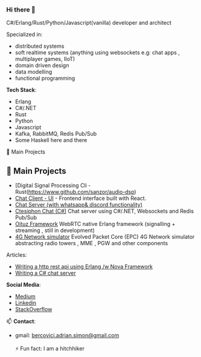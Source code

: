 ### Hi there 👋
C#/Erlang/Rust/Python/Javascript(vanilla) developer and architect

Specialized in:
- distributed systems
- soft realtime systems (anything using websockets e.g: chat apps , multiplayer games, IIoT)
- domain driven design
- data modelling
- functional programming

**Tech Stack**:
  - Erlang
  - C#/.NET
  - Rust
  - Python
  - Javascript
  - Kafka, RabbitMQ, Redis Pub/Sub
  - Some Haskell here and there 

🔭 Main Projects
 ## 🔭 Main Projects
  - [Digital Signal Processing Cli - Rust(https://www.github.com/sanzor/audio-dsp)
  - [Chat Client - UI](https://github.com/sanzor/Adi-Chat-UI-React) - Frontend interface built with React.
  - [Chat Server (with whatsapp& discord functionality)](https://www.github.com/sanzor/adi-chat)
- [Ctesiphon Chat (C#)](https://github.com/sanzor/Ctesiphon) Chat server using C#/.NET, Websockets and Redis Pub/Sub
- [Oituz Framework](https://github.com/Oituz/Signalling) WebRTC native Erlang framework (signalling + streaming , still in development)
- [4G Network simulator](https://github.com/sanzor/4G-Network-Evolved-Packet-Core) Evolved Packet Core (EPC) 4G Network simulator abstracting radio towers , MME , PGW and other components

Articles:
- [Writing a http rest api using Erlang /w Nova Framework](https://bercovici-adrian-simon.medium.com/building-an-erlang-web-api-using-nova-framework-and-redis-141edf170ef7) 
- [Writing a C# chat server](https://bercovici-adrian-simon.medium.com/ctesiphon-chat-application-using-net-redis-pub-sub-and-websockets-bd12b8032f8b)


**Social Media**:
- [Medium](https://bercovici-adrian-simon.medium.com/)
- [Linkedin](https://www.linkedin.com/in/adrian-bercovici-8799b218/)
- [StackOverflow]( https://stackoverflow.com/users/1913744/bercovici-adrian)

  
📫 **Contact**: 
- gmail: bercovici.adrian.simon@gmail.com\
  <br>
 ⚡ Fun fact: I am a hitchhiker 

